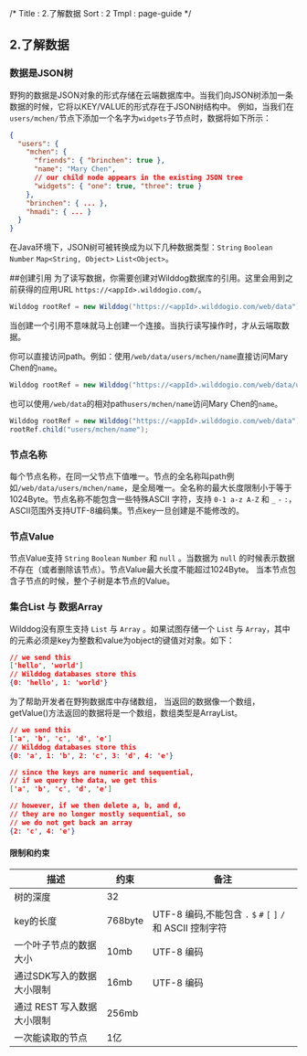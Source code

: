 /*
Title : 2.了解数据
Sort : 2
Tmpl : page-guide
*/



## 2.了解数据

### 数据是JSON树
野狗的数据是JSON对象的形式存储在云端数据库中。当我们向JSON树添加一条数据的时候，它将以KEY/VALUE的形式存在于JSON树结构中。
例如，当我们在`users/mchen/`节点下添加一个名字为`widgets`子节点时，数据将如下所示：

```JSON
{
  "users": {
    "mchen": {
      "friends": { "brinchen": true },
      "name": "Mary Chen",
      // our child node appears in the existing JSON tree
      "widgets": { "one": true, "three": true }
    },
    "brinchen": { ... },
    "hmadi": { ... }
  }
}
```
在Java环境下，JSON树可被转换成为以下几种数据类型：`String` `Boolean` `Number` `Map<String, Object>` `List<Object>`。

##创建引用
为了读写数据，你需要创建对Wilddog数据库的引用。这里会用到之前获得的应用URL `https://<appId>.wilddogio.com/`。
```Java
Wilddog rootRef = new Wilddog("https://<appId>.wilddogio.com/web/data");
```
当创建一个引用不意味就马上创建一个连接。当执行读写操作时，才从云端取数据。 

你可以直接访问path。例如：使用`/web/data/users/mchen/name`直接访问Mary Chen的`name`。
```Java
Wilddog rootRef = new Wilddog("https://<appId>.wilddogio.com/web/data/users/mchen/name");
```
也可以使用`/web/data`的相对path`users/mchen/name`访问Mary Chen的`name`。
```Java
Wilddog rootRef = new Wilddog("https://<appId>.wilddogio.com/web/data");
rootRef.child("users/mchen/name");
```

### 节点名称
每个节点名称，在同一父节点下值唯一。节点的全名称叫path例如`/web/data/users/mchen/name`，是全局唯一。全名称的最大长度限制小于等于1024Byte。节点名称不能包含一些特殊ASCII 字符，支持 `0-1 a-z A-Z` 和 `_` `-` `:`，ASCII范围外支持UTF-8编码集。节点key一旦创建是不能修改的。

### 节点Value
节点Value支持 `String` `Boolean` `Number` 和 `null` 。当数据为 `null` 的时候表示数据不存在（或者删除该节点）。节点Value最大长度不能超过1024Byte。
当本节点包含子节点的时候，整个子树是本节点的Value。

### 集合List 与 数据Array
Wilddog没有原生支持 `List` 与 `Array` 。如果试图存储一个 `List` 与 `Array`，其中的元素必须是key为整数和value为object的键值对对象。如下：

```JSON
// we send this
['hello', 'world']
// Wilddog databases store this
{0: 'hello', 1: 'world'}
```  
为了帮助开发者在野狗数据库中存储数组， 当返回的数据像一个数组， getValue()方法返回的数据将是一个数组，数组类型是ArrayList。
```JSON
// we send this
['a', 'b', 'c', 'd', 'e']
// Wilddog databases store this
{0: 'a', 1: 'b', 2: 'c', 3: 'd', 4: 'e'}

// since the keys are numeric and sequential,
// if we query the data, we get this
['a', 'b', 'c', 'd', 'e']

// however, if we then delete a, b, and d,
// they are no longer mostly sequential, so
// we do not get back an array
{2: 'c', 4: 'e'}
```  
#### 限制和约束

| 描述 | 约束 | 备注 |
| --- | --- | --- |
| 树的深度 |32 | |
|key的长度 | 768byte | UTF-8 编码,不能包含 `.` `$` `#` `[` `]` `/` 和 ASCII 控制字符 |
| 一个叶子节点的数据大小 | 10mb | UTF-8 编码 |
| 通过SDK写入的数据大小限制 | 16mb | UTF-8 编码 |
| 通过 REST 写入数据大小限制 |256mb | |
| 一次能读取的节点 |1亿 | |








